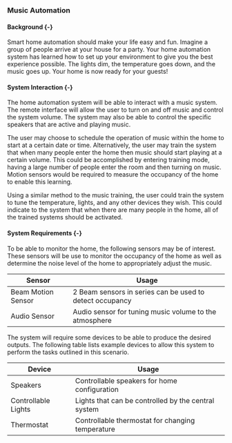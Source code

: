 ### Music Automation

#### Background {-}

Smart home automation should make your life easy and fun. Imagine a group of people arrive at your
house for a party. Your home automation system has learned how to set up your environment to give
you the best experience possible. The lights dim, the temperature goes down, and the music goes up.
Your home is now ready for your guests!

#### System Interaction {-}

The home automation system will be able to interact with a music system. The remote interface will
allow the user to turn on and off music and control the system volume. The system may also be able
to control the specific speakers that are active and playing music.

The user may choose to schedule the operation of music within the home to start at a certain date
or time. Alternatively, the user may train the system that when many people enter the home then
music should start playing at a certain volume. This could be accomplished by entering training
mode, having a large number of people enter the room and then turning on music. Motion sensors would
be required to measure the occupancy of the home to enable this learning.

Using a similar method to the music training, the user could train the system to tune the
temperature, lights, and any other devices they wish. This could indicate to the system that
when there are many people in the home, all of the trained systems should be activated.


#### System Requirements {-}

To be able to monitor the home, the following sensors may be of interest. These sensors will be
use to monitor the occupancy of the home as well as determine the noise level of the home to
appropriately adjust the music.

| Sensor             | Usage                                                    |
| ------             | -----                                                    |
| Beam Motion Sensor | 2 Beam sensors in series can be used to detect occupancy |
| Audio Sensor       | Audio sensor for tuning music volume to the atmosphere   |

The system will require some devices to be able to produce the desired outputs. The following
table lists example devices to allow this system to perform the tasks outlined in this
scenario.

| Device              | Usage                                               |
| ------              | -----                                               |
| Speakers            | Controllable speakers for home configuration        |
| Controllable Lights | Lights that can be controlled by the central system |
| Thermostat          | Controllable thermostat for changing temperature    |
